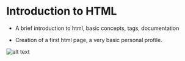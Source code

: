 # Introduction to HTML

- A brief introduction to html, basic concepts, tags, documentation

- Creation of a first html page, a very basic personal profile.


![alt text](?raw=true)
